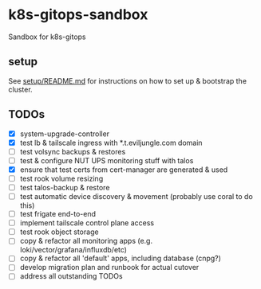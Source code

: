 # k8s-gitops-sandbox

Sandbox for k8s-gitops

## setup

See [setup/README.md](setup/README.md) for instructions on how to set up & bootstrap the cluster.

## TODOs

- [x] system-upgrade-controller
- [x] test lb & tailscale ingress with *.t.eviljungle.com domain
- [ ] test volsync backups & restores
- [ ] test & configure NUT UPS monitoring stuff with talos
- [x] ensure that test certs from cert-manager are generated & used
- [ ] test rook volume resizing
- [ ] test talos-backup & restore
- [ ] test automatic device discovery & movement (probably use coral to do this)
- [ ] test frigate end-to-end
- [ ] implement tailscale control plane access
- [ ] test rook object storage
- [ ] copy & refactor all monitoring apps (e.g. loki/vector/grafana/influxdb/etc)
- [ ] copy & refactor all 'default' apps, including database (cnpg?)
- [ ] develop migration plan and runbook for actual cutover
- [ ] address all outstanding TODOs
